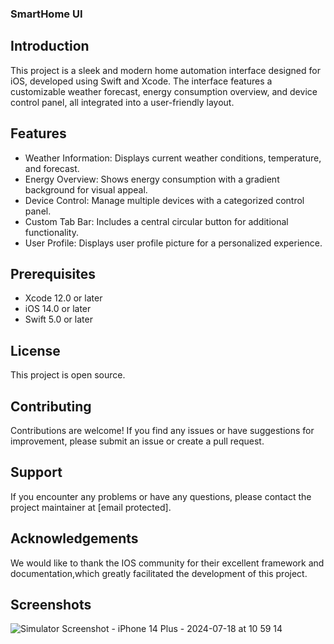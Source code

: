 ### SmartHome UI
## Introduction
This project is a sleek and modern home automation interface designed for iOS, developed using Swift and Xcode. The interface features a customizable weather forecast, energy consumption overview, and device control panel, all integrated into a user-friendly layout.
## Features
* Weather Information: Displays current weather conditions, temperature, and forecast.
* Energy Overview: Shows energy consumption with a gradient background for visual appeal.
* Device Control: Manage multiple devices with a categorized control panel.
* Custom Tab Bar: Includes a central circular button for additional functionality.
* User Profile: Displays user profile picture for a personalized experience.
## Prerequisites
* Xcode 12.0 or later
* iOS 14.0 or later
* Swift 5.0 or later
## License
This project is open source.
## Contributing
Contributions are welcome! If you find any issues or have suggestions for improvement, please submit an issue or create a pull request.
## Support
If you encounter any problems or have any questions, please contact the project maintainer at [email protected].
## Acknowledgements
We would like to thank the IOS community for their excellent framework and documentation,which greatly facilitated the development of this project.
## Screenshots
![Simulator Screenshot - iPhone 14 Plus - 2024-07-18 at 10 59 14](https://github.com/user-attachments/assets/540f7d73-68db-4ae6-b3e1-5f9d4efae601)


